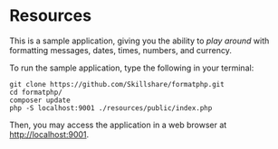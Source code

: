 # Resources

This is a sample application, giving you the ability to *play around* with
formatting messages, dates, times, numbers, and currency.

To run the sample application, type the following in your terminal:

```shell
git clone https://github.com/Skillshare/formatphp.git
cd formatphp/
composer update
php -S localhost:9001 ./resources/public/index.php
```

Then, you may access the application in a web browser at <http://localhost:9001>.

